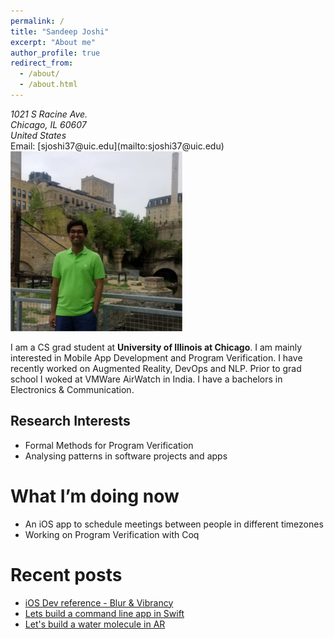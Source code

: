 ```yaml
---
permalink: /
title: "Sandeep Joshi"
excerpt: "About me"
author_profile: true
redirect_from: 
  - /about/
  - /about.html
---
```

<address>
  1021 S Racine Ave.<br /> Chicago, IL 60607<br /> United States
</address>
Email: [sjoshi37@uic.edu](mailto:sjoshi37@uic.edu)



<img alight="left" src='/images/mills_park_small.png'>

I am a CS grad student at **University of Illinois at Chicago**. I am mainly interested in Mobile App Development and Program Verification. I have recently worked on Augmented Reality, DevOps and NLP. Prior to grad school I woked at VMWare AirWatch in India. I have a bachelors in Electronics & Communication.

## Research Interests

  * Formal Methods for Program Verification
  * Analysing patterns in software projects and apps<br />
  

# What I’m doing now

  * An iOS app to schedule meetings between people in different timezones<br />
  * Working on Program Verification with Coq

# Recent posts

- [iOS Dev reference - Blur & Vibrancy](https://medium.com/@sandeepjoshi1910/ios-dev-reference-blur-vibrancy-24f068f1182c)
- [Lets build a command line app in Swift](https://medium.com/quick-code/lets-build-a-command-line-app-in-swift-328ce274f1cc)
- [Let's build a water molecule in AR](https://hackernoon.com/lets-build-a-water-molecule-with-arkit-be12261d86e5)

